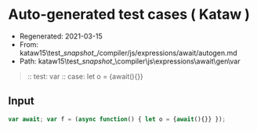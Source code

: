 # Auto-generated test cases ( Kataw )
- Regenerated: 2021-03-15
- From: kataw15\test\__snapshot__/compiler/js/expressions/await/autogen.md
- Path: kataw15\test\__snapshot__\compiler\js\expressions\await\gen\var
> :: test: var
> :: case: let o = {await(){}}
## Input

`````js
var await; var f = (async function() { let o = {await(){}} });
`````
